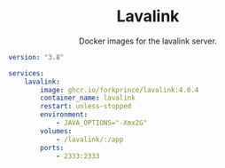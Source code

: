 <h1 align="center">Lavalink</h1>

<p align="center">Docker images for the lavalink server.</p>

```yml
version: "3.8"

services:
    lavalink:
        image: ghcr.io/forkprince/lavalink:4.0.4
        container_name: lavalink
        restart: unless-stopped
        environment:
            - JAVA_OPTIONS="-Xmx2G"
        volumes:
            - /lavalink/:/app
        ports:
            - 2333:2333
```
